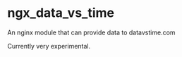 # ngx_data_vs_time

An nginx module that can provide data to datavstime.com

Currently very experimental.


